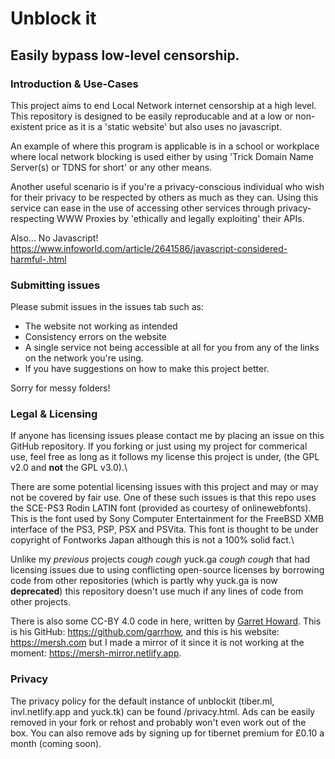 # Unblock it

## Easily bypass low-level censorship.

### Introduction & Use-Cases

This project aims to end Local Network internet censorship at a high level. This repository is designed to be easily reproducable and at a low or non-existent price as it is a 'static website' but also uses no javascript.

An example of where this program is applicable is in a school or workplace where local network blocking is used either by using 'Trick Domain Name Server(s) or TDNS for short' or any other means.

Another useful scenario is if you're a privacy-conscious individual who wish for their privacy to be respected by others as much as they can. Using this service can ease in the use of accessing other services through privacy-respecting WWW Proxies by 'ethically and legally exploiting' their APIs.

Also... No Javascript! https://www.infoworld.com/article/2641586/javascript-considered-harmful-.html

### Submitting issues

Please submit issues in the issues tab such as:
- The website not working as intended
- Consistency errors on the website
- A single service not being accessible at all for you from any of the links on the network you're using.
- If you have suggestions on how to make this project better.

Sorry for messy folders!

### Legal & Licensing

If anyone has licensing issues please contact me by placing an issue on this GitHub repository. If you forking or just using my project for commerical use, feel free as long as it follows my license this project is under, (the GPL v2.0 and **not** the GPL v3.0).\

There are some potential licensing issues with this project and may or may not be covered by fair use. One of these such issues is that this repo uses the SCE-PS3 Rodin LATIN font (provided as courtesy of onlinewebfonts). This is the font used by Sony Computer Entertainment for the FreeBSD XMB interface of the PS3, PSP, PSX and PSVita. This font is thought to be under copyright of Fontworks Japan although this is not a 100% solid fact.\

Unlike my *previous* projects *cough cough* yuck.ga *cough cough* that had licensing issues due to using conflicting open-source licenses by borrowing code from other repositories (which is partly why yuck.ga is now **deprecated**) this repository doesn't use much if any lines of code from other projects.

There is also some CC-BY 4.0 code in here, written by [Garret Howard](https://github.com/garrhow). This is his GitHub: https://github.com/garrhow, and this is his website: https://mersh.com but I made a mirror of it since it is not working at the moment: https://mersh-mirror.netlify.app.

### Privacy

The privacy policy for the default instance of unblockit (tiber.ml, invl.netlify.app and yuck.tk) can be found /privacy.html. Ads can be easily removed in your fork or rehost and probably won't even work out of the box. You can also remove ads by signing up for tibernet premium for £0.10 a month (coming soon).

